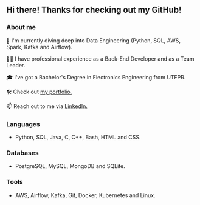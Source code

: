 ## Hi there! Thanks for checking out my GitHub!

### About me
🔭 I'm currently diving deep into Data Engineering (Python, SQL, AWS, Spark, Kafka and Airflow).

🧑‍💼 I have professional experience as a Back-End Developer and as a Team Leader.

🎓 I've got a Bachelor's Degree in Electronics Engineering from UTFPR.

🛠️ Check out [my portfolio.](https://ericmidt.github.io)

📫 Reach out to me via [LinkedIn.](https://www.linkedin.com/in/ericmidt/)

### Languages
- Python, SQL, Java, C, C++, Bash, HTML and CSS.

### Databases
- PostgreSQL, MySQL, MongoDB and SQLite.

### Tools
- AWS, Airflow, Kafka, Git, Docker, Kubernetes and Linux.
